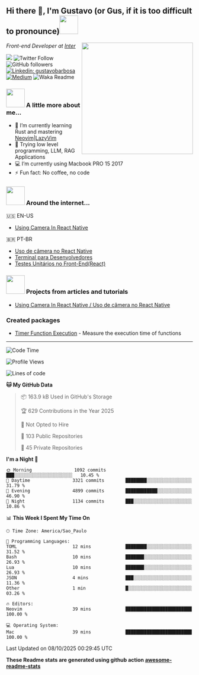 <h2>Hi there 👋, I'm Gustavo (or Gus, if it is too difficult to pronounce)<img src="https://media.giphy.com/media/RMAnPMLrnOVhWuvusR/giphy.gif" width="50"></h2>
<img src="https://media.giphy.com/media/bi6RQ5x3tqoSI/giphy.gif" align="right" width="300">
<p><em>Front-end Developer at <a href="https://inter.co/">Inter</a>
</em></p>

![](https://visitor-badge.glitch.me/badge?page_id=gusintheeshell.gusintheeshell)
![Twitter Follow](https://img.shields.io/twitter/follow/GustavoBFig?label=Follow)
![GitHub followers](https://img.shields.io/github/followers/gusintheeshell?label=Followers&style=social)
[![Linkedin: gustavobarbosa](https://img.shields.io/badge/-Gustavo%20Barbosa-blue?style=flat-square&logo=Linkedin&logoColor=white&link=https://www.linkedin.com/in/gustavo-barbosa-4a457178/?locale=en_US)](https://www.linkedin.com/in/gustavo-barbosa-figueiredo/?locale=en_US)
[![Medium](https://img.shields.io/badge/-Gustavo%20Barbosa-black?style=flat-square&logo=Medium&logoColor=white&link=https://gusbdev.medium.com/)](https://gusbdev.medium.com/)
![Waka Readme](https://github.com/anmol098/anmol098/workflows/Waka%20Readme/badge.svg)

### <img src="https://media.giphy.com/media/JmPabUqU22FAbQYkzN/giphy.gif?cid=ecf05e47q7yo25g6s5nej8umf3mb3j381wfsxdgh38ozfxmn&rid=giphy.gif&ct=s" width="50"> A little more about me...  

- 🦀 I’m currently learning Rust and mastering [Neovim](https://neovim.io/)|[LazyVim](https://www.lazyvim.org/)
- 🦎 Trying low level programming, LLM, RAG Applications
- :computer: I’m currently using Macbook PRO 15 2017
- ⚡ Fun fact: No coffee, no code

### <img src="https://media.giphy.com/media/J5G9LaVDOHjPXWiPpM/giphy.gif?cid=ecf05e4754h7jyq8sg2agqh6e4osqtfrgpe9vqbv359lhy35&rid=giphy.gif&ct=s" width="50"> Around the internet...
🇺🇸 EN-US
- [Using Camera In React Native](https://gusbdev.medium.com/using-camera-in-react-native-370a2569ccd4)

🇧🇷 PT-BR
- [Uso de câmera no React Native](https://gusbdev.medium.com/uso-de-c%C3%A2mera-no-react-native-3917ef1de182)
- [Terminal para Desenvolvedores](https://blog-nexts-notion.vercel.app/blog/terminal-para-desenvolvedores)
- [Testes Unitários no Front-End(React)](https://blog-nexts-notion.vercel.app/blog/testes-unitarios-no-frontend)

### <img src="https://media.giphy.com/media/LRUSX9oaSmuKW3n4Ax/giphy.gif" width="50"> Projects from articles and tutorials
- [Using Camera In React Native / Uso de câmera no React Native](https://github.com/gusbdev/AwesomeCamera)

### Created packages
- [Timer Function Execution](https://www.npmjs.com/package/timer-function-execution) - Measure the execution time of functions

---
<!--START_SECTION:waka-->
![Code Time](http://img.shields.io/badge/Code%20Time-3%2C588%20hrs%2049%20mins-blue)

![Profile Views](http://img.shields.io/badge/Profile%20Views-0-blue)

![Lines of code](https://img.shields.io/badge/From%20Hello%20World%20I%27ve%20Written-5.4%20million%20lines%20of%20code-blue)

**🐱 My GitHub Data** 

> 📦 163.9 kB Used in GitHub's Storage 
 > 
> 🏆 629 Contributions in the Year 2025
 > 
> 🚫 Not Opted to Hire
 > 
> 📜 103 Public Repositories 
 > 
> 🔑 45 Private Repositories 
 > 
**I'm a Night 🦉** 

```text
🌞 Morning                1092 commits        ███░░░░░░░░░░░░░░░░░░░░░░   10.45 % 
🌆 Daytime                3321 commits        ████████░░░░░░░░░░░░░░░░░   31.79 % 
🌃 Evening                4899 commits        ████████████░░░░░░░░░░░░░   46.90 % 
🌙 Night                  1134 commits        ███░░░░░░░░░░░░░░░░░░░░░░   10.86 % 
```


📊 **This Week I Spent My Time On** 

```text
🕑︎ Time Zone: America/Sao_Paulo

💬 Programming Languages: 
TOML                     12 mins             ████████░░░░░░░░░░░░░░░░░   31.52 % 
Bash                     10 mins             ███████░░░░░░░░░░░░░░░░░░   26.93 % 
Lua                      10 mins             ███████░░░░░░░░░░░░░░░░░░   26.93 % 
JSON                     4 mins              ███░░░░░░░░░░░░░░░░░░░░░░   11.36 % 
Other                    1 min               █░░░░░░░░░░░░░░░░░░░░░░░░   03.26 % 

🔥 Editors: 
Neovim                   39 mins             █████████████████████████   100.00 % 

💻 Operating System: 
Mac                      39 mins             █████████████████████████   100.00 % 
```


 Last Updated on 08/10/2025 00:29:45 UTC
<!--END_SECTION:waka-->

**These Readme stats are generated using github action [awesome-readme-stats](https://github.com/anmol098/waka-readme-stats)**
